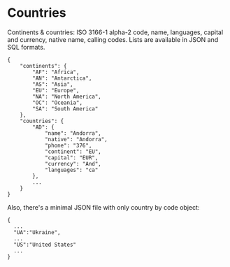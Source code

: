 # Countries

Continents & countries: ISO 3166-1 alpha-2 code, name, languages, capital and currency, native name, calling codes. Lists are available in JSON and SQL formats.

```
{
    "continents": {
        "AF": "Africa",
        "AN": "Antarctica",
        "AS": "Asia",
        "EU": "Europe",
        "NA": "North America",
        "OC": "Oceania",
        "SA": "South America"
    },
    "countries": {
        "AD": {
            "name": "Andorra",
            "native": "Andorra",
            "phone": "376",
            "continent": "EU",
            "capital": "EUR",
            "currency": "And",
            "languages": "ca"
        },
        ...
    }
}
```

Also, there's a minimal JSON file with only country by code object:

```
{
  ...
  "UA":"Ukraine",
  ...
  "US":"United States"
  ...
}
```
